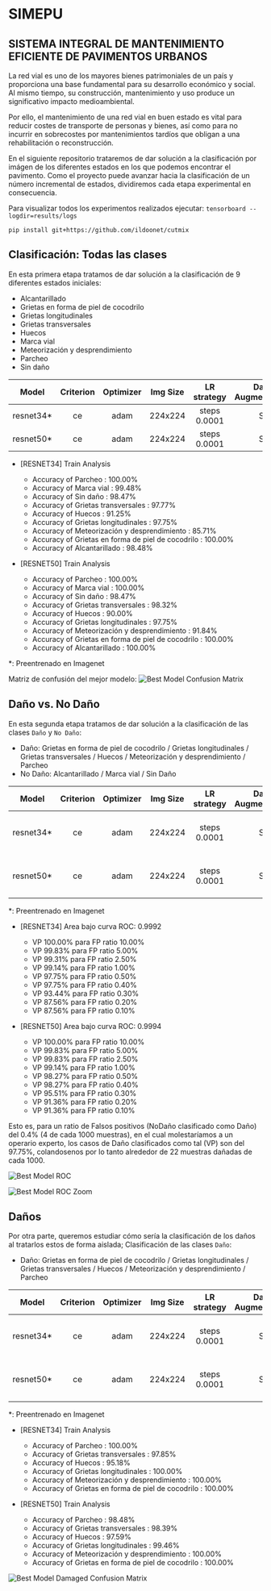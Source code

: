 # SIMEPU
## SISTEMA INTEGRAL DE MANTENIMIENTO EFICIENTE DE PAVIMENTOS URBANOS

La red vial es uno de los mayores bienes patrimoniales de un país y proporciona una base fundamental 
para su desarrollo económico y social. Al mismo tiempo, su construcción, mantenimiento y uso produce un 
significativo impacto medioambiental.

Por ello, el mantenimiento de una red vial en buen estado es vital para reducir costes de transporte de personas 
y bienes, así como para no incurrir en sobrecostes por mantenimientos tardíos que obligan a una 
rehabilitación o reconstrucción.

En el siguiente repositorio trataremos de dar solución a la clasificación por imágen de los diferentes estados
en los que podemos encontrar el pavimento. Como el proyecto puede avanzar hacia la clasificación de un número
incremental de estados, dividiremos cada etapa experimental en consecuencia. 

Para visualizar todos los experimentos realizados ejecutar: `tensorboard --logdir=results/logs`

``
pip install git+https://github.com/ildoonet/cutmix
``

## Clasificación: Todas las clases

En esta primera etapa tratamos de dar solución a la clasificación de 9 diferentes estados iniciales:
  - Alcantarillado
  - Grietas en forma de piel de cocodrilo
  - Grietas longitudinales
  - Grietas transversales
  - Huecos
  - Marca vial
  - Meteorización y desprendimiento
  - Parcheo
  - Sin daño

|     Model    | Criterion  | Optimizer |  Img Size  |  LR strategy  | Data Augmentation |      Extra       | Val Accuracy |
|:------------:|:----------:|:---------:|:----------:|:-------------:|:-----------------:|:----------------:|:------------:|
| resnet34*    |     ce     |    adam   |  224x224   |  steps 0.0001 |         Si        |   WeightedLoss   |    97.88%    |
| resnet50*    |     ce     |    adam   |  224x224   |  steps 0.0001 |         Si        |   WeightedLoss   |    98.21%    |

- [RESNET34] Train Analysis
  - Accuracy of Parcheo : 100.00% 
  - Accuracy of Marca vial : 99.48% 
  - Accuracy of Sin daño : 98.47% 
  - Accuracy of Grietas transversales : 97.77% 
  - Accuracy of Huecos : 91.25% 
  - Accuracy of Grietas longitudinales : 97.75% 
  - Accuracy of Meteorización y desprendimiento : 85.71% 
  - Accuracy of Grietas en forma de piel de cocodrilo : 100.00% 
  - Accuracy of Alcantarillado : 98.48% 

- [RESNET50] Train Analysis
  - Accuracy of Parcheo : 100.00% 
  - Accuracy of Marca vial : 100.00% 
  - Accuracy of Sin daño : 98.47% 
  - Accuracy of Grietas transversales : 98.32% 
  - Accuracy of Huecos : 90.00% 
  - Accuracy of Grietas longitudinales : 97.75% 
  - Accuracy of Meteorización y desprendimiento : 91.84% 
  - Accuracy of Grietas en forma de piel de cocodrilo : 100.00% 
  - Accuracy of Alcantarillado : 100.00% 

*: Preentrenado en Imagenet

Matriz de confusión del mejor modelo:
![Best Model Confusion Matrix](results/resnet50_adam_256to224_lr0.0001_DA_pretrained_Full/confusion_matrix.png "Best Model Confusion Matrix")

## Daño vs. No Daño

En esta segunda etapa tratamos de dar solución a la clasificación de las clases `Daño` y `No Daño`:
  - Daño: Grietas en forma de piel de cocodrilo / Grietas longitudinales / Grietas transversales / Huecos / Meteorización y desprendimiento / Parcheo
  - No Daño: Alcantarillado / Marca vial / Sin Daño

|     Model    | Criterion  | Optimizer |  Img Size  |  LR strategy  | Data Augmentation |      Extra       |   Accuracy   |
|:------------:|:----------:|:---------:|:----------:|:-------------:|:-----------------:|:----------------:|:------------:|
| resnet34*    |     ce     |    adam   |  224x224   |  steps 0.0001 |         Si        |   ------------   |    99.18%    |
| resnet50*    |     ce     |    adam   |  224x224   |  steps 0.0001 |         Si        |   ------------   |    99.34%    |

*: Preentrenado en Imagenet


- [RESNET34] Area bajo curva ROC: 0.9992
  - VP 100.00% para FP ratio 10.00%
  - VP 99.83% para FP ratio 5.00%
  - VP 99.31% para FP ratio 2.50%
  - VP 99.14% para FP ratio 1.00%
  - VP 97.75% para FP ratio 0.50%
  - VP 97.75% para FP ratio 0.40%
  - VP 93.44% para FP ratio 0.30%
  - VP 87.56% para FP ratio 0.20%
  - VP 87.56% para FP ratio 0.10%

- [RESNET50] Area bajo curva ROC: 0.9994
  - VP 100.00% para FP ratio 10.00%
  - VP 99.83% para FP ratio 5.00%
  - VP 99.83% para FP ratio 2.50%
  - VP 99.14% para FP ratio 1.00%
  - VP 98.27% para FP ratio 0.50%
  - VP 98.27% para FP ratio 0.40%
  - VP 95.51% para FP ratio 0.30%
  - VP 91.36% para FP ratio 0.20%
  - VP 91.36% para FP ratio 0.10%

Esto es, para un ratio de Falsos positivos (NoDaño clasificado como Daño) del 0.4% (4 de cada 1000 muestras), 
en el cual molestaríamos a un operario experto, los casos de Daño clasificados como tal (VP) son del 97.75%,
colandosenos por lo tanto alrededor de 22 muestras dañadas de cada 1000.

![Best Model ROC](results/resnet50_adam_256to224_lr0.0001_DA_pretrained_Binary/curva_ROC.png "Best Model ROC")

![Best Model ROC Zoom](results/resnet50_adam_256to224_lr0.0001_DA_pretrained_Binary/roc_zoom.png "Best Model ROC Zoom")
 
## Daños

Por otra parte, queremos estudiar cómo sería la clasificación de los daños al tratarlos estos de forma aislada; Clasificación de las clases `Daño`:
  - Daño: Grietas en forma de piel de cocodrilo / Grietas longitudinales / Grietas transversales / Huecos / Meteorización y desprendimiento / Parcheo
  
|     Model    | Criterion  | Optimizer |  Img Size  |  LR strategy  | Data Augmentation |      Extra       |   Accuracy   |
|:------------:|:----------:|:---------:|:----------:|:-------------:|:-----------------:|:----------------:|:------------:|
| resnet34*    |     ce     |    adam   |  224x224   |  steps 0.0001 |         Si        |   ------------   |    98.80%    |
| resnet50*    |     ce     |    adam   |  224x224   |  steps 0.0001 |         Si        |   ------------   |    99.14%    |

*: Preentrenado en Imagenet

- [RESNET34] Train Analysis
  - Accuracy of Parcheo : 100.00% 
  - Accuracy of Grietas transversales : 97.85% 
  - Accuracy of Huecos : 95.18% 
  - Accuracy of Grietas longitudinales : 100.00% 
  - Accuracy of Meteorización y desprendimiento : 100.00% 
  - Accuracy of Grietas en forma de piel de cocodrilo : 100.00%

- [RESNET50] Train Analysis  
  - Accuracy of Parcheo : 98.48% 
  - Accuracy of Grietas transversales : 98.39% 
  - Accuracy of Huecos : 97.59% 
  - Accuracy of Grietas longitudinales : 99.46% 
  - Accuracy of Meteorización y desprendimiento : 100.00% 
  - Accuracy of Grietas en forma de piel de cocodrilo : 100.00% 
  
 ![Best Model Damaged Confusion Matrix](results/resnet50_adam_256to224_lr0.0001_DA_pretrained_OnlyDamaged/confusion_matrix.png "Best Model Damaged Confusion Matrix")